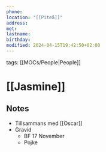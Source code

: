 ```yaml
---
phone:
location: "[[Piteå]]"
address:
met:
lastname:
birthday:
modified: 2024-04-15T19:42:50+02:00
---
```


tags: [[MOCs/People|People]]

# [[Jasmine]]

## Notes

- Tillsammans med [[Oscar]]
- Gravid
	- BF 17 November
	- Pojke
